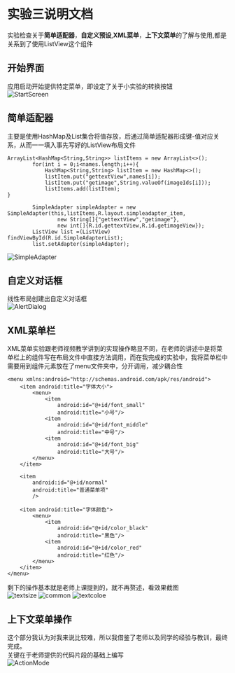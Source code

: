 # 实验三说明文档 
实验检查关于**简单适配器**，**自定义预设**,**XML菜单**，**上下文菜单**的了解与使用,都是关系到了使用ListView这个组件</br>
## 开始界面
应用启动开始提供特定菜单，即设定了关于小实验的转换按钮</br>
![StartScreen](https://github.com/LikeBlue1/-/blob/master/AndroidPractice3/%E4%B8%BB%E7%95%8C%E9%9D%A2.png)
## 简单适配器
主要是使用HashMap及List集合将值存放，后通过简单适配器形成键-值对应关系，从而一一填入事先写好的ListView布局文件</br>
```
ArrayList<HashMap<String,String>> listItems = new ArrayList<>();
        for(int i = 0;i<names.length;i++){
            HashMap<String,String> listItem = new HashMap<>();
            listItem.put("gettextView",names[i]);
            listItem.put("getimage",String.valueOf(imageIds[i]));
            listItems.add(listItem);
}
```
```
        SimpleAdapter simpleAdapter = new SimpleAdapter(this,listItems,R.layout.simpleadapter_item,
                new String[]{"gettextView","getimage"},
                new int[]{R.id.gettextView,R.id.getimageView});
        ListView list =(ListView) findViewById(R.id.SimpleAdapterList);
        list.setAdapter(simpleAdapter);
```
![SimpleAdapter](https://github.com/LikeBlue1/-/blob/master/AndroidPractice3/%E7%AE%80%E5%8D%95%E9%80%82%E9%85%8D%E5%99%A8.png)
## 自定义对话框
线性布局创建出自定义对话框</br>
![AlertDialog](https://github.com/LikeBlue1/-/blob/master/AndroidPractice3/%E8%87%AA%E5%AE%9A%E4%B9%89%E5%AF%B9%E8%AF%9D%E6%A1%86.png)
## XML菜单栏
XML菜单实验跟老师视频教学讲到的实现操作略显不同，在老师的讲述中是将菜单栏上的组件写在布局文件中直接方法调用，而在我完成的实验中，我将菜单栏中需要用到组件元素放在了menu文件夹中，分开调用，减少耦合性</br>
```<?xml version="1.0" encoding="utf-8"?>
<menu xmlns:android="http://schemas.android.com/apk/res/android">
    <item android:title="字体大小">
        <menu>
            <item
                android:id="@+id/font_small"
                android:title="小号"/>
            <item
                android:id="@+id/font_middle"
                android:title="中号"/>
            <item
                android:id="@+id/font_big"
                android:title="大号"/>
        </menu>
    </item>

    <item
        android:id="@+id/normal"
        android:title="普通菜单项"
        />

    <item android:title="字体颜色">
        <menu>
            <item
                android:id="@+id/color_black"
                android:title="黑色"/>
            <item
                android:id="@+id/color_red"
                android:title="红色"/>
        </menu>
    </item>
</menu>
```
剩下的操作基本就是老师上课提到的，就不再赘述，看效果截图</br>
![textsize](https://github.com/LikeBlue1/-/blob/master/AndroidPractice3/%E5%AD%97%E4%BD%93%E5%A4%A7%E5%B0%8F.png)
![common](https://github.com/LikeBlue1/-/blob/master/AndroidPractice3/%E6%99%AE%E9%80%9A%E8%8F%9C%E5%8D%95%E9%A1%B9.png)
![textcoloe](https://github.com/LikeBlue1/-/blob/master/AndroidPractice3/%E5%AD%97%E4%BD%93%E9%A2%9C%E8%89%B2.png)
## 上下文菜单操作
这个部分我认为对我来说比较难，所以我借鉴了老师以及同学的经验与教训，最终完成。</br>
关键在于老师提供的代码片段的基础上编写</br>
![ActionMode](https://github.com/LikeBlue1/-/blob/master/AndroidPractice3/%E4%B8%8A%E4%B8%8B%E6%96%87%E8%8F%9C%E5%8D%95.png)
